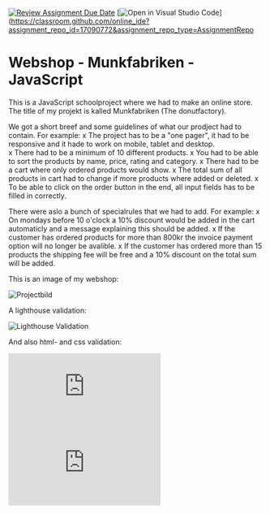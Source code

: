 [![Review Assignment Due Date](https://classroom.github.com/assets/deadline-readme-button-22041afd0340ce965d47ae6ef1cefeee28c7c493a6346c4f15d667ab976d596c.svg)](https://classroom.github.com/a/P54kDXVP)
[![Open in Visual Studio Code](https://classroom.github.com/assets/open-in-vscode-2e0aaae1b6195c2367325f4f02e2d04e9abb55f0b24a779b69b11b9e10269abc.svg)](https://classroom.github.com/online_ide?assignment_repo_id=17090772&assignment_repo_type=AssignmentRepo


# Webshop - Munkfabriken - JavaScript</h1>

This is a JavaScript schoolproject where we had to make an online store.
The title of my projekt is kalled Munkfabriken (The donutfactory). 

We got a short breef and some guidelines of what our prodject had to contain. For example:
x The project has to be a "one pager", it had to be responsive and it hade to work on mobile, tablet and desktop.  
x There had to be a minimum of 10 different products.
x You had to be able to sort the products by name, price, rating and category. 
x There had to be a cart where only ordered products would show. 
x The total sum of all products in cart had to change if more products where added or deleted. 
x To be able to click on the order button in the end, all input fields has to be filled in correctly.  

There were aslo a bunch of specialrules that we had to add. For example: 
x On mondays before 10 o'clock a 10% discount would be added in the cart automaticly and a message explaining this should be added. 
x If the customer has ordered products for more than 800kr the invoice payment option will no longer be avalible. 
x If the customer has ordered more than 15 products the shipping fee will be free and a 10% discount on the total sum will be added.

This is an image of my webshop: 

![Projectbild](https://github.com/Medieinstitutet/fed24d-js-intro-inl-1-webshop-Biehlen/blob/main/assets/Munkfabriken.png)

A lighthouse validation:

![Lighthouse Validation](Validering/Skärmavbild%202024-12-08%20kl.%2018.26.01.png)

And also html- and css validation:

![HTML validation](https://github.com/Medieinstitutet/fed24d-js-intro-inl-1-webshop-Biehlen/blob/main/Validering/Html-validering.pdf)
![CSS validation](https://github.com/Medieinstitutet/fed24d-js-intro-inl-1-webshop-Biehlen/blob/main/Validering/CSS-validering.pdf)
